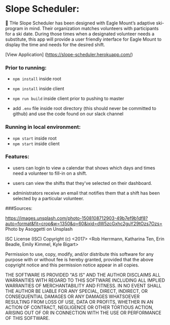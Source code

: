 # Slope Scheduler: 
:date:
THe Slope Scheduler has been designed with Eagle Mount’s adaptive ski-program in mind.  Their organization matches volunteers with participants for a ski date.  During those times when a designated volunteer needs a substitute, this app will provide a user friendly interface for Eagle Mount to display the time and needs for the desired shift. 

[View Application] (https://slope-scheduler.herokuapp.com/)

### Prior to running:

- `npm install` inside root
- `npm install` inside client

- `npm run build` inside client prior to pushing to master
- add `.env` file inside root directory (this should never be committed to github) and use the code found on our slack channel

### Running in local environment:

- `npm start` inside root
- `npm start` inside client

### Features: 

- users can login to view a calendar that shows which days and times need a volunteer to fill-in on a shift.

- users can view the shifts that they've selected on their dashboard.

- administrators receive an email that notifies them that a shift has been selected by a particular volunteer.

###Sources:

https://images.unsplash.com/photo-1508108712903-49b7ef9b1df8?auto=format&fit=crop&w=1350&q=60&ixid=dW5zcGxhc2guY29tOzs7Ozs=
Photo by Asoggetti on Unsplash

ISC License (ISC)
Copyright (c) <2017> <Rob Herrmann, Katharina Ten, Erin Beadle, Emily Kimmel, Kyle Bigart>

Permission to use, copy, modify, and/or distribute this software for any purpose with or without fee
is hereby granted, provided that the above copyright notice
and this permission notice appear in all copies.

THE SOFTWARE IS PROVIDED "AS IS" AND THE AUTHOR DISCLAIMS ALL WARRANTIES
WITH REGARD TO THIS SOFTWARE INCLUDING ALL IMPLIED WARRANTIES OF MERCHANTABILITY AND FITNESS.
IN NO EVENT SHALL THE AUTHOR BE LIABLE FOR ANY SPECIAL, DIRECT, INDIRECT, OR CONSEQUENTIAL DAMAGES 
OR ANY DAMAGES WHATSOEVER RESULTING FROM LOSS OF USE, DATA OR PROFITS, WHETHER IN AN ACTION OF CONTRACT,
NEGLIGENCE OR OTHER TORTIOUS ACTION, ARISING OUT OF OR IN CONNECTION
WITH THE USE OR PERFORMANCE OF THIS SOFTWARE.